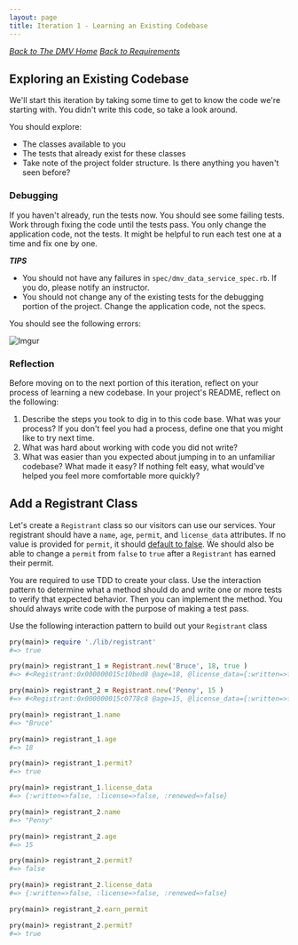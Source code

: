 ```yaml
---
layout: page
title: Iteration 1 - Learning an Existing Codebase
---
```


_[Back to The DMV Home](./index)_
_[Back to Requirements](./requirements)_

## Exploring an Existing Codebase
We'll start this iteration by taking some time to get to know the code we're starting with. You didn't write this code, so take a look around.

You should explore:
* The classes available to you
* The tests that already exist for these classes
* Take note of the project folder structure. Is there anything you haven't seen before?

### Debugging
If you haven't already, run the tests now. You should see some failing tests. Work through fixing the code until the tests pass. You only change the application code, not the tests. It might be helpful to run each test one at a time and fix one by one.

_**TIPS**_

* You should not have any failures in `spec/dmv_data_service_spec.rb`. If you do, please notify an instructor.
* You should not change any of the existing tests for the debugging portion of the project. Change the application code, not the specs.

You should see the following errors:

![Imgur](https://i.imgur.com/nzUB9wG.png)

### Reflection
Before moving on to the next portion of this iteration, reflect on your process of learning a new codebase. In your project's README, reflect on the following:

1. Describe the steps you took to dig in to this code base. What was your process? If you don't feel you had a process, define one that you might like to try next time.
2. What was hard about working with code you did not write?
3. What was easier than you expected about jumping in to an unfamiliar codebase? What made it easy? If nothing felt easy, what would've helped you feel more comfortable more quickly? 

## Add a Registrant Class

Let's create a `Registrant` class so our visitors can use our services. Your registrant should have a `name`, `age`, `permit`, and `license_data` attributes. If no value is provided for `permit`, it should [default to false](https://medium.com/@sologoubalex/parameters-with-default-values-in-ruby-74cd0e830681). We should also be able to change a `permit` from `false` to `true` after a `Registrant` has earned their permit.

You are required to use TDD to create your class. Use the interaction pattern to determine what a method should do and write one or more tests to verify that expected behavior. Then you can implement the method. You should always write code with the purpose of making a test pass.

Use the following interaction pattern to build out your `Registrant` class

```ruby
pry(main)> require './lib/registrant'
#=> true

pry(main)> registrant_1 = Registrant.new('Bruce', 18, true )
#=> #<Registrant:0x000000015c10bed8 @age=18, @license_data={:written=>false, :license=>false, :renewed=>false}, @name="Bruce", @permit=true>

pry(main)> registrant_2 = Registrant.new('Penny', 15 )
#=> #<Registrant:0x000000015c0778c8 @age=15, @license_data={:written=>false, :license=>false, :renewed=>false}, @name="Penny", @permit=false>

pry(main)> registrant_1.name
#=> "Bruce"

pry(main)> registrant_1.age
#=> 18

pry(main)> registrant_1.permit?
#=> true

pry(main)> registrant_1.license_data
#=> {:written=>false, :license=>false, :renewed=>false}

pry(main)> registrant_2.name
#=> "Penny"

pry(main)> registrant_2.age
#=> 15

pry(main)> registrant_2.permit?
#=> false

pry(main)> registrant_2.license_data
#=> {:written=>false, :license=>false, :renewed=>false}

pry(main)> registrant_2.earn_permit

pry(main)> registrant_2.permit?
#=> true
```
